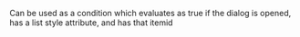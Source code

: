 Can be used as a condition which evaluates as true if the dialog is opened, has a list style attribute, and has that itemid